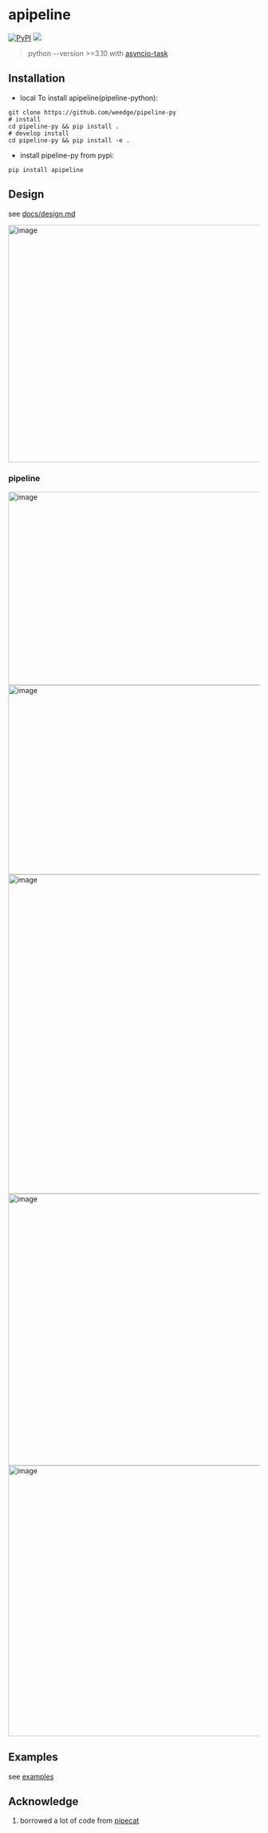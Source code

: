 <div align="center">
    <img src="https://github.com/user-attachments/assets/37c0d68d-c6d1-4e3b-a01e-d231c8ff36b6" alt="">
</div>

# apipeline
[![PyPI](https://img.shields.io/pypi/v/apipeline)](https://pypi.org/project/apipeline/)
<a href="https://app.commanddash.io/agent/github_ai-bot-pro_pipeline-py"><img src="https://img.shields.io/badge/AI-Code%20Agent-EB9FDA"></a>

> python --version >=3.10 with [asyncio-task](https://docs.python.org/3.11/library/asyncio-task.html)

## Installation
- local To install apipeline(pipeline-python):
```
git clone https://github.com/weedge/pipeline-py
# install
cd pipeline-py && pip install .
# develop install
cd pipeline-py && pip install -e .
```
- install pipeline-py from pypi:
```
pip install apipeline
```

## Design
see [docs/design.md](https://github.com/weedge/pipeline-py/tree/main/docs/design.md)

<img width="1405" height="475" alt="image" src="https://github.com/user-attachments/assets/1988f5af-edea-4795-a599-5e89e782fef9" />

### pipeline
<img width="1440" height="387" alt="image" src="https://github.com/user-attachments/assets/1a190b65-ebe0-4c76-bcd5-f2513f2da5bb" />
<img width="1447" height="379" alt="image" src="https://github.com/user-attachments/assets/5a54cd3b-d543-495d-8b6d-e361f60cdd4d" />
<img width="1455" height="639" alt="image" src="https://github.com/user-attachments/assets/23ebb695-941a-4ec6-baef-077c1d00cf5b" />
<img width="1443" height="544" alt="image" src="https://github.com/user-attachments/assets/21a8c337-33f7-4378-88ec-0b50104e5808" />
<img width="1447" height="542" alt="image" src="https://github.com/user-attachments/assets/2c00c8d4-e5e3-4daa-8d7a-08ecf37fcf8a" />


## Examples
see [examples](https://github.com/weedge/pipeline-py/tree/main/examples)


## Acknowledge
1. borrowed a lot of code from [pipecat](https://github.com/pipecat-ai/pipecat.git)



